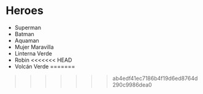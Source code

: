 # Heroes

* Superman
* Batman
* Aquaman
* Mujer Maravilla
* Linterna Verde
* Robin
<<<<<<< HEAD
* Volcán Verde
=======

>>>>>>> ab4edf41ec7186b4f19d6ed8764d290c9986dea0

